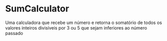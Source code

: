 # SumCalculator
Uma calculadora que recebe um número e retorna o somatório de todos os valores inteiros divisíveis por 3 ou 5 que sejam inferiores ao número passado

